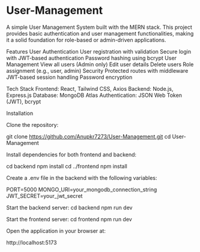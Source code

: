 # User-Management
A simple User Management System built with the MERN stack. This project provides basic authentication and user management functionalities, making it a solid foundation for role-based or admin-driven applications.

Features
User Authentication
User registration with validation
Secure login with JWT-based authentication
Password hashing using bcrypt
User Management
View all users (Admin only)
Edit user details
Delete users
Role assignment (e.g., user, admin)
Security
Protected routes with middleware
JWT-based session handling
Password encryption

Tech Stack
Frontend: React, Tailwind CSS, Axios
Backend: Node.js, Express.js
Database: MongoDB Atlas
Authentication: JSON Web Token (JWT), bcrypt

Installation

Clone the repository:

git clone https://github.com/Anupkr7273/User-Management.git
cd User-Management


Install dependencies for both frontend and backend:

cd backend
npm install
cd ../frontend
npm install


Create a .env file in the backend with the following variables:

PORT=5000
MONGO_URI=your_mongodb_connection_string
JWT_SECRET=your_jwt_secret


Start the backend server:
cd backend
npm run dev


Start the frontend server:
cd frontend
npm run dev


Open the application in your browser at:

http://localhost:5173
